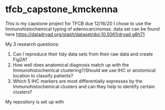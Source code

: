 # tfcb_capstone_kmckenna
 
This is my capstone project for TFCB due 12/16/20
I chose to use the Immunohistochemical typing of adenocarcinomas.
 data set can be found here https://datadryad.org/stash/dataset/doi:10.5061/dryad.g8h71

My 3 research questions:
1. Can I reproduce their tidy data sets from their raw data and create Fig2A?
2. How well does anatomical diagnosis match up with the Immunohistochemical clustering?/Should we use IHC or anotomical location to classify patients?
3. Which 5 IHC markers are most differentially expresses by the Immunohistochemical clusters and can they help to identify certain clusters?

My repository is set up with 
